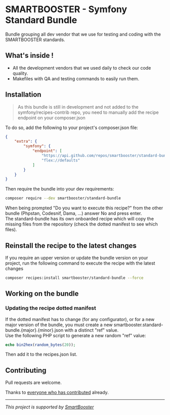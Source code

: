 # SMARTBOOSTER - Symfony Standard Bundle

Bundle grouping all dev vendor that we use for testing and coding with the SMARTBOOSTER standards.

## What's inside !

- All the development vendors that we used daily to check our code quality. 
- Makefiles with QA and testing commands to easily run them.

## Installation

> As this bundle is still in development and not added to the symfony/recipes-contrib repo, you need to manually add the recipe endpoint on your composer.json

To do so, add the following to your project's composer.json file:

```json
{
    "extra": {
        "symfony": {
            "endpoint": [
                "https://api.github.com/repos/smartbooster/standard-bundle/contents/recipes.json", 
                "flex://defaults"
            ]
        }
    }
}
```

Then require the bundle into your dev requirements:

```bash
composer require --dev smartbooster/standard-bundle
```

When being prompted "Do you want to execute this recipe?" from the other bundle (Phpstan, Codesnif, Dama, ...) answer No and press enter.  
The standard-bundle has its own onboarded recipe which will copy the missing files from the repository (check the dotted manifest to see which files).

## Reinstall the recipe to the latest changes

If you require an upper version or update the bundle version on your project, run the following command to execute the recipe with the latest changes

```bash
composer recipes:install smartbooster/standard-bundle --force
```

## Working on the bundle

### Updating the recipe dotted manifest

If the dotted manifest has to change (for any configurator), or for a new major version of the bundle, 
you must create a new smartbooster.standard-bundle.{major}.{minor}.json with a distinct "ref" value.  
Use the following PHP script to generate a new random "ref" value:

```php
echo bin2hex(random_bytes(20));
```

Then add it to the recipes.json list.

## Contributing

Pull requests are welcome.

Thanks to [everyone who has contributed](https://github.com/smartbooster/symfony-docker/contributors) already.

---

*This project is supported by [SmartBooster](https://www.smartbooster.io)*
